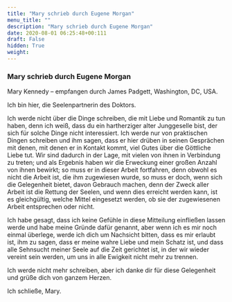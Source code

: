 ```yaml
---
title: "Mary schrieb durch Eugene Morgan"
menu_title: ""
description: "Mary schrieb durch Eugene Morgan"
date: 2020-08-01 06:25:48+00:111
draft: False
hidden: True
weight:
---
```

### Mary schrieb durch Eugene Morgan

Mary Kennedy – empfangen durch James Padgett, Washington, DC, USA.

Ich bin hier, die Seelenpartnerin des Doktors.

Ich werde nicht über die Dinge schreiben, die mit Liebe und Romantik zu tun haben, denn ich weiß, dass du ein hartherziger alter Junggeselle bist, der sich für solche Dinge nicht interessiert. Ich werde nur von praktischen Dingen schreiben und ihm sagen, dass er hier drüben in seinen Gesprächen mit denen, mit denen er in Kontakt kommt, viel Gutes über die Göttliche Liebe tut. Wir sind dadurch in der Lage, mit vielen von ihnen in Verbindung zu treten; und als Ergebnis haben wir die Erweckung einer großen Anzahl von ihnen bewirkt; so muss er in dieser Arbeit fortfahren, denn obwohl es nicht die Arbeit ist, die ihm zugewiesen wurde, so muss er doch, wenn sich die Gelegenheit bietet, davon Gebrauch machen, denn der Zweck aller Arbeit ist die Rettung der Seelen, und wenn dies erreicht werden kann, ist es gleichgültig, welche Mittel eingesetzt werden, ob sie der zugewiesenen Arbeit entsprechen oder nicht.

Ich habe gesagt, dass ich keine Gefühle in diese Mitteilung einfließen lassen werde und habe meine Gründe dafür genannt, aber wenn ich es mir noch einmal überlege, werde ich dich um Nachsicht bitten, dass es mir erlaubt ist, ihm zu sagen, dass er meine wahre Liebe und mein Schatz ist, und dass alle Sehnsucht meiner Seele auf die Zeit gerichtet ist, in der wir wieder vereint sein werden, um uns in alle Ewigkeit nicht mehr zu trennen.

Ich werde nicht mehr schreiben, aber ich danke dir für diese Gelegenheit und grüße dich von ganzem Herzen.

Ich schließe, Mary.
